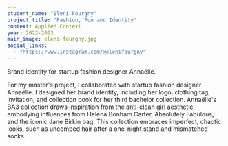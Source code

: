 ```yaml
---
student_name: "Eleni Fourgny"
project_title: "Fashion, Fun and Identity"
context: Applied Context
year: 2022-2023
main_image: eleni-fourgny.jpg
social_links:
  - "https://www.instagram.com/@elenifourgny"
---
```

Brand identity for startup fashion 
designer Annaëlle. 

For my master's project, I collaborated with startup fashion designer Annaëlle. I designed her brand identity, including her logo, clothing tag, invitation, and collection book for her third bachelor collection. Annaëlle's BA3 collection draws inspiration from the anti-clean girl aesthetic, embodying influences from Helena Bonham Carter, Absolutely Fabulous, and the iconic Jane Birkin bag. This collection embraces imperfect, chaotic looks, such as uncombed hair after a one-night stand and mismatched socks.
